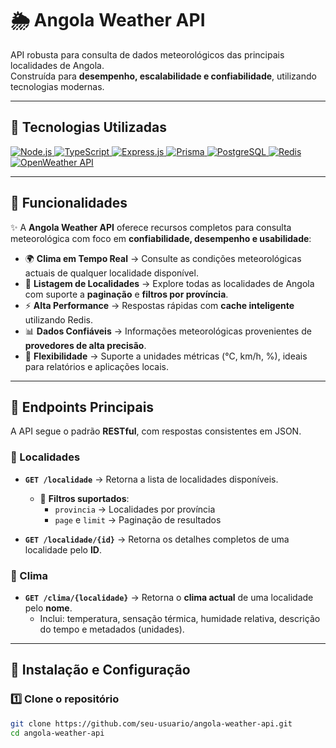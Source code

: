 # 🌦️ Angola Weather API  

API robusta para consulta de dados meteorológicos das principais localidades de Angola.  
Construída para **desempenho, escalabilidade e confiabilidade**, utilizando tecnologias modernas.

---

## 🚀 Tecnologias Utilizadas  

<p align="left">
  <a href="https://nodejs.org/">
    <img src="https://img.shields.io/badge/Node.js-339933?style=for-the-badge&logo=node.js&logoColor=white" alt="Node.js"/>
  </a>
  <a href="https://www.typescriptlang.org/">
    <img src="https://img.shields.io/badge/TypeScript-3178C6?style=for-the-badge&logo=typescript&logoColor=white" alt="TypeScript"/>
  </a>
  <a href="https://expressjs.com/">
    <img src="https://img.shields.io/badge/Express.js-000000?style=for-the-badge&logo=express&logoColor=white" alt="Express.js"/>
  </a>
  <a href="https://www.prisma.io/">
    <img src="https://img.shields.io/badge/Prisma-2D3748?style=for-the-badge&logo=prisma&logoColor=white" alt="Prisma"/>
  </a>
  <a href="https://www.postgresql.org/">
    <img src="https://img.shields.io/badge/PostgreSQL-4169E1?style=for-the-badge&logo=postgresql&logoColor=white" alt="PostgreSQL"/>
  </a>
  <a href="https://redis.io/">
    <img src="https://img.shields.io/badge/Redis-DC382D?style=for-the-badge&logo=redis&logoColor=white" alt="Redis"/>
  </a>
  <a href="https://openweathermap.org/api">
    <img src="https://img.shields.io/badge/OpenWeather-FF6600?style=for-the-badge&logo=openweathermap&logoColor=white" alt="OpenWeather API"/>
  </a>
</p>

---

## 📖 Funcionalidades  

✨ A **Angola Weather API** oferece recursos completos para consulta meteorológica com foco em **confiabilidade, desempenho e usabilidade**:

- 🌍 **Clima em Tempo Real** → Consulte as condições meteorológicas actuais de qualquer localidade disponível.  
- 📍 **Listagem de Localidades** → Explore todas as localidades de Angola com suporte a **paginação** e **filtros por província**.  
- ⚡ **Alta Performance** → Respostas rápidas com **cache inteligente** utilizando Redis.  
- 📊 **Dados Confiáveis** → Informações meteorológicas provenientes de **provedores de alta precisão**.  
- 🔄 **Flexibilidade** → Suporte a unidades métricas (°C, km/h, %), ideais para relatórios e aplicações locais.  

---

## 📡 Endpoints Principais  

A API segue o padrão **RESTful**, com respostas consistentes em JSON.

### 🔹 Localidades  

- **`GET /localidade`** → Retorna a lista de localidades disponíveis.  
  - 🔎 **Filtros suportados**:  
    - `provincia` → Localidades por província  
    - `page` e `limit` → Paginação de resultados  

- **`GET /localidade/{id}`** → Retorna os detalhes completos de uma localidade pelo **ID**.  

### 🔹 Clima  

- **`GET /clima/{localidade}`** → Retorna o **clima actual** de uma localidade pelo **nome**.  
  - Inclui: temperatura, sensação térmica, humidade relativa, descrição do tempo e metadados (unidades).  

---


## 🔧 Instalação e Configuração  

### 1️⃣ Clone o repositório  
```bash
git clone https://github.com/seu-usuario/angola-weather-api.git
cd angola-weather-api
